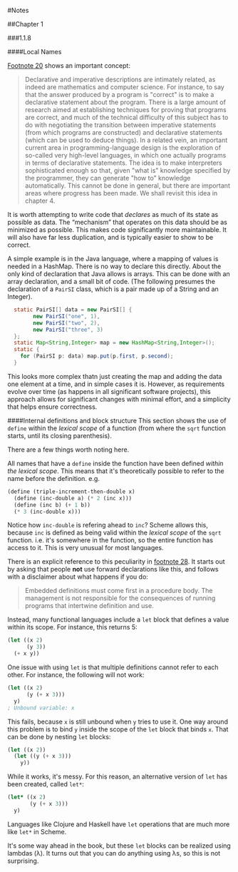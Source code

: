 #Notes

##Chapter 1

###1.1.8

####Local Names

[Footnote 20](https://mitpress.mit.edu/sicp/full-text/book/book-Z-H-10.html#footnote_Temp_32) shows an important concept:

> Declarative and imperative descriptions are intimately related, as indeed are mathematics and computer science. For instance, to say that the answer produced by a program is "correct" is to make a declarative statement about the program. There is a large amount of research aimed at establishing techniques for proving that programs are correct, and much of the technical difficulty of this subject has to do with negotiating the transition between imperative statements (from which programs are constructed) and declarative statements (which can be used to deduce things). In a related vein, an important current area in programming-language design is the exploration of so-called very high-level languages, in which one actually programs in terms of declarative statements. The idea is to make interpreters sophisticated enough so that, given "what is" knowledge specified by the programmer, they can generate "how to" knowledge automatically. This cannot be done in general, but there are important areas where progress has been made. We shall revisit this idea in chapter 4.

It is worth attempting to write code that _declares_ as much of its state as possible as data. The “mechanism” that operates on this data should be as minimized as possible. This makes code significantly more maintainable. It will also have far less duplication, and is typically easier to show to be correct.

A simple example is in the Java language, where a mapping of values is needed in a HashMap. There is no way to declare this directly. About the only kind of declaration that Java allows is arrays. This can be done with an array declaration, and a small bit of code. (The following presumes the declaration of a `PairSI` class, which is a pair made up of a String and an Integer).

```java
  static PairSI[] data = new PairSI[] {
        new PairSI("one", 1),
        new PairSI("two", 2),
        new PairSI("three", 3)
  };
  static Map<String,Integer> map = new HashMap<String,Integer>();
  static {
    for (PairSI p: data) map.put(p.first, p.second);
  }
```

This looks more complex thatn just creating the map and adding the data one element at a time, and in simple cases it is. However, as requirements evolve over time (as happens in all significant software projects), this approach allows for significant changes with minimal effort, and a simplicity that helps ensure correctness.

####Internal definitions and block structure
This section shows the use of `define` within the _lexical scope_ of a function (from where the `sqrt` function starts, until its closing parenthesis).

There are a few things worth noting here.

All names that have a `define` inside the function have been defined _within the lexical scope_. This means that it's theoretically possible to refer to the name before the definition. e.g.

```scheme
(define (triple-increment-then-double x)
  (define (inc-double a) (* 2 (inc x)))
  (define (inc b) (+ 1 b))
  (* 3 (inc-double x)))
```
Notice how `inc-double` is refering ahead to `inc`? Scheme allows this, because `inc` is defined as being valid within the _lexical scope_ of the `sqrt` function. i.e. it's somewhere in the function, so the entire function has access to it. This is very unusual for most languages.

There is an explicit reference to this peculiarity in [footnote 28](https://mitpress.mit.edu/sicp/full-text/book/book-Z-H-10.html#footnote_Temp_45). It starts out by asking that people **not** use forward declarations like this, and follows with a disclaimer about what happens if you do:
> Embedded definitions must come first in a procedure body. The management is not responsible for the consequences of running programs that intertwine definition and use.

Instead, many functional languages include a `let` block that defines a value within its scope. For 
instance, this returns 5:

```scheme
(let ((x 2)
      (y 3))
  (+ x y))
```
One issue with using `let` is that multiple definitions cannot refer to each other. For instance, the following will not work:

```scheme
(let ((x 2)
      (y (+ x 3)))
  y)
; Unbound variable: x
```

This fails, because `x` is still unbound when `y` tries to use it. One way around this problem is to bind `y` inside the scope of the `let` block that binds `x`. That can be done by nesting `let` blocks:

```scheme
(let ((x 2))
  (let ((y (+ x 3)))
    y))
```

While it works, it's messy. For this reason, an alternative version of `let` has been created, called `let*`:

```scheme
(let* ((x 2)
       (y (+ x 3)))
  y)
```

Languages like Clojure and Haskell have `let` operations that are much more like `let*` in Scheme.

It's some way ahead in the book, but these `let` blocks can be realized using lambdas (&lambda;). It turns out that you can do anything using &lambda;s, so this is not surprising.

